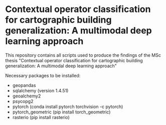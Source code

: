 # Contextual operator classification for cartographic building generalization: A multimodal deep learning approach
This repository contains all scripts used to produce the findings of the MSc thesis "Contextual operator classification for cartographic building generalization: A multimodal deep learning approach"

Necessary packages to be installed:

* geopandas
* sqlalchemy (version 1.4.51)
* geoalchemy2
* psycopg2
* pytorch (conda install pytorch torchvision -c pytorch)
* pytorch_geometric (pip install torch_geometric)
* rasterio (pip install rasterio)
